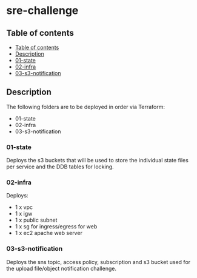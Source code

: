 # sre-challenge

## Table of contents

<!--ts-->

* [Table of contents](#table-of-contents)
* [Description](#description)
* [01-state](#01-state)
* [02-infra](#02-infra)
* [03-s3-notification](#03-s3-notification)

<!--te-->

## Description

The following folders are to be deployed in order via Terraform:
- 01-state
- 02-infra
- 03-s3-notification

### 01-state

Deploys the s3 buckets that will be used to store the individual state files per service and the DDB tables for locking.

### 02-infra

Deploys:

- 1 x vpc
- 1 x igw
- 1 x public subnet
- 1 x sg for ingress/egress for web
- 1 x ec2 apache web server

### 03-s3-notification

Deploys the sns topic, access policy, subscription and s3 bucket used for the upload file/object notification challenge.